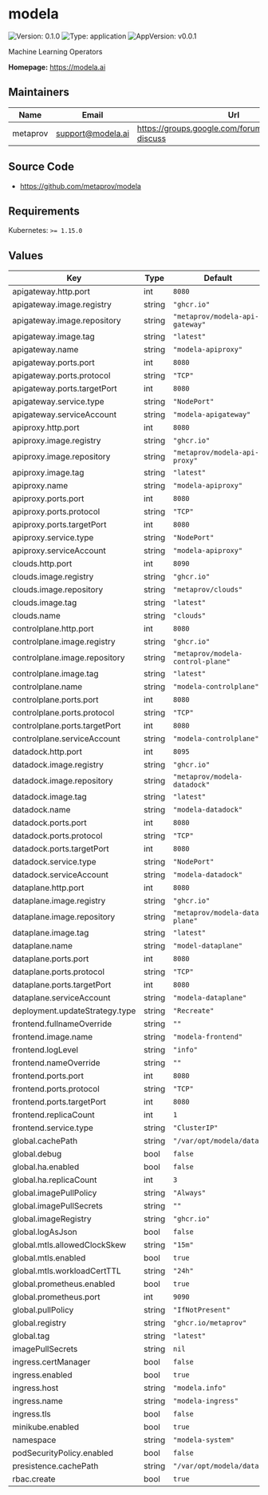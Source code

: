 # modela

![Version: 0.1.0](https://img.shields.io/badge/Version-0.1.0-informational?style=flat-square) ![Type: application](https://img.shields.io/badge/Type-application-informational?style=flat-square) ![AppVersion: v0.0.1](https://img.shields.io/badge/AppVersion-v0.0.1-informational?style=flat-square)

Machine Learning Operators

**Homepage:** <https://modela.ai>

## Maintainers

| Name | Email | Url |
| ---- | ------ | --- |
| metaprov | support@modela.ai | https://groups.google.com/forum/#!forum/modela-discuss |

## Source Code

* <https://github.com/metaprov/modela>

## Requirements

Kubernetes: `>= 1.15.0`

## Values

| Key | Type | Default | Description |
|-----|------|---------|-------------|
| apigateway.http.port | int | `8080` |  |
| apigateway.image.registry | string | `"ghcr.io"` |  |
| apigateway.image.repository | string | `"metaprov/modela-api-gateway"` |  |
| apigateway.image.tag | string | `"latest"` |  |
| apigateway.name | string | `"modela-apiproxy"` |  |
| apigateway.ports.port | int | `8080` |  |
| apigateway.ports.protocol | string | `"TCP"` |  |
| apigateway.ports.targetPort | int | `8080` |  |
| apigateway.service.type | string | `"NodePort"` |  |
| apigateway.serviceAccount | string | `"modela-apigateway"` |  |
| apiproxy.http.port | int | `8080` |  |
| apiproxy.image.registry | string | `"ghcr.io"` |  |
| apiproxy.image.repository | string | `"metaprov/modela-api-proxy"` |  |
| apiproxy.image.tag | string | `"latest"` |  |
| apiproxy.name | string | `"modela-apiproxy"` |  |
| apiproxy.ports.port | int | `8080` |  |
| apiproxy.ports.protocol | string | `"TCP"` |  |
| apiproxy.ports.targetPort | int | `8080` |  |
| apiproxy.service.type | string | `"NodePort"` |  |
| apiproxy.serviceAccount | string | `"modela-apiproxy"` |  |
| clouds.http.port | int | `8090` |  |
| clouds.image.registry | string | `"ghcr.io"` |  |
| clouds.image.repository | string | `"metaprov/clouds"` |  |
| clouds.image.tag | string | `"latest"` |  |
| clouds.name | string | `"clouds"` |  |
| controlplane.http.port | int | `8080` |  |
| controlplane.image.registry | string | `"ghcr.io"` |  |
| controlplane.image.repository | string | `"metaprov/modela-control-plane"` |  |
| controlplane.image.tag | string | `"latest"` |  |
| controlplane.name | string | `"modela-controlplane"` |  |
| controlplane.ports.port | int | `8080` |  |
| controlplane.ports.protocol | string | `"TCP"` |  |
| controlplane.ports.targetPort | int | `8080` |  |
| controlplane.serviceAccount | string | `"modela-controlplane"` |  |
| datadock.http.port | int | `8095` |  |
| datadock.image.registry | string | `"ghcr.io"` |  |
| datadock.image.repository | string | `"metaprov/modela-datadock"` |  |
| datadock.image.tag | string | `"latest"` |  |
| datadock.name | string | `"modela-datadock"` |  |
| datadock.ports.port | int | `8080` |  |
| datadock.ports.protocol | string | `"TCP"` |  |
| datadock.ports.targetPort | int | `8080` |  |
| datadock.service.type | string | `"NodePort"` |  |
| datadock.serviceAccount | string | `"modela-datadock"` |  |
| dataplane.http.port | int | `8080` |  |
| dataplane.image.registry | string | `"ghcr.io"` |  |
| dataplane.image.repository | string | `"metaprov/modela-data-plane"` |  |
| dataplane.image.tag | string | `"latest"` |  |
| dataplane.name | string | `"model-dataplane"` |  |
| dataplane.ports.port | int | `8080` |  |
| dataplane.ports.protocol | string | `"TCP"` |  |
| dataplane.ports.targetPort | int | `8080` |  |
| dataplane.serviceAccount | string | `"modela-dataplane"` |  |
| deployment.updateStrategy.type | string | `"Recreate"` |  |
| frontend.fullnameOverride | string | `""` |  |
| frontend.image.name | string | `"modela-frontend"` |  |
| frontend.logLevel | string | `"info"` |  |
| frontend.nameOverride | string | `""` |  |
| frontend.ports.port | int | `8080` |  |
| frontend.ports.protocol | string | `"TCP"` |  |
| frontend.ports.targetPort | int | `8080` |  |
| frontend.replicaCount | int | `1` |  |
| frontend.service.type | string | `"ClusterIP"` |  |
| global.cachePath | string | `"/var/opt/modela/data"` |  |
| global.debug | bool | `false` |  |
| global.ha.enabled | bool | `false` |  |
| global.ha.replicaCount | int | `3` |  |
| global.imagePullPolicy | string | `"Always"` |  |
| global.imagePullSecrets | string | `""` |  |
| global.imageRegistry | string | `"ghcr.io"` |  |
| global.logAsJson | bool | `false` |  |
| global.mtls.allowedClockSkew | string | `"15m"` |  |
| global.mtls.enabled | bool | `true` |  |
| global.mtls.workloadCertTTL | string | `"24h"` |  |
| global.prometheus.enabled | bool | `true` |  |
| global.prometheus.port | int | `9090` |  |
| global.pullPolicy | string | `"IfNotPresent"` |  |
| global.registry | string | `"ghcr.io/metaprov"` |  |
| global.tag | string | `"latest"` |  |
| imagePullSecrets | string | `nil` |  |
| ingress.certManager | bool | `false` |  |
| ingress.enabled | bool | `true` |  |
| ingress.host | string | `"modela.info"` |  |
| ingress.name | string | `"modela-ingress"` |  |
| ingress.tls | bool | `false` |  |
| minikube.enabled | bool | `true` |  |
| namespace | string | `"modela-system"` |  |
| podSecurityPolicy.enabled | bool | `false` |  |
| presistence.cachePath | string | `"/var/opt/modela/data"` |  |
| rbac.create | bool | `true` |  |

